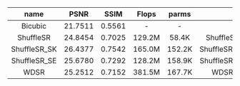 |name|PSNR|SSIM|Flops|parms|checkpoint|
|:---:|:---:|:---:|:---:|:---:|:---:|
|Bicubic|21.7511|0.5561|-|-|-|
|ShuffleSR|24.8454|0.7025|129.2M|58.4K|ShuffleSR_Unknown_X4.pth|
|ShuffleSR_SK|26.4377|0.7542|165.0M|152.2K|ShuffleSR_SK_Unknown_X4.pth|
|ShuffleSR_SE|25.6780|0.7292|128.2M|158.9K|ShuffleSR_SE_Unknown_X4.pth|
|WDSR|25.2512|0.7152|381.5M|167.7K|WDSR_Unknown_X4.pth|

